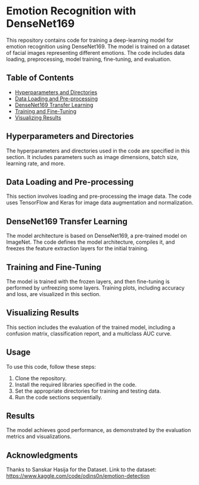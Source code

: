 # Emotion Recognition with DenseNet169

This repository contains code for training a deep-learning model for emotion recognition using DenseNet169. The model is trained on a dataset of facial images representing different emotions. The code includes data loading, preprocessing, model training, fine-tuning, and evaluation.

## Table of Contents

- [Hyperparameters and Directories](#hp)
- [Data Loading and Pre-processing](#data)
- [DenseNet169 Transfer Learning](#model)
- [Training and Fine-Tuning](#train)
- [Visualizing Results](#vis)

## Hyperparameters and Directories

The hyperparameters and directories used in the code are specified in this section. It includes parameters such as image dimensions, batch size, learning rate, and more.

## Data Loading and Pre-processing

This section involves loading and pre-processing the image data. The code uses TensorFlow and Keras for image data augmentation and normalization.

## DenseNet169 Transfer Learning

The model architecture is based on DenseNet169, a pre-trained model on ImageNet. The code defines the model architecture, compiles it, and freezes the feature extraction layers for the initial training.

## Training and Fine-Tuning

The model is trained with the frozen layers, and then fine-tuning is performed by unfreezing some layers. Training plots, including accuracy and loss, are visualized in this section.

## Visualizing Results

This section includes the evaluation of the trained model, including a confusion matrix, classification report, and a multiclass AUC curve.

## Usage

To use this code, follow these steps:

1. Clone the repository.
2. Install the required libraries specified in the code.
3. Set the appropriate directories for training and testing data.
4. Run the code sections sequentially.

## Results

The model achieves good performance, as demonstrated by the evaluation metrics and visualizations.

## Acknowledgments

Thanks to Sanskar Hasija for the Dataset. Link to the dataset: https://www.kaggle.com/code/odins0n/emotion-detection

